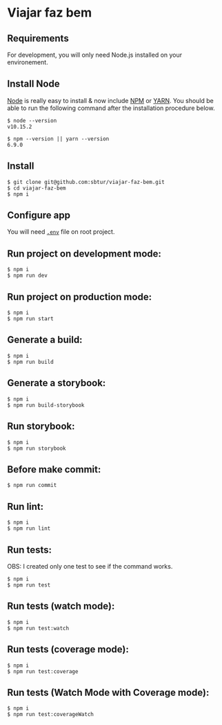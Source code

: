 # Viajar faz bem

## Requirements

For development, you will only need Node.js installed on your environement.

## Install Node

[Node](http://nodejs.org/) is really easy to install & now include [NPM](https://npmjs.org/) or [YARN](https://yarnpkg.com/pt-BR/).
You should be able to run the following command after the installation procedure
below.

    $ node --version
    v10.15.2

    $ npm --version || yarn --version
    6.9.0

## Install

    $ git clone git@github.com:sbtur/viajar-faz-bem.git
    $ cd viajar-faz-bem
    $ npm i

## Configure app

You will need [`.env`](https://drive.google.com/drive/u/0/folders/1sSLXqe4Go_hdBws89TuZ-m5xHWwVufGT) file on root project.

## Run project on development mode:

```
$ npm i
$ npm run dev
```

## Run project on production mode:

```
$ npm i
$ npm run start
```

## Generate a build:

```
$ npm i
$ npm run build
```

## Generate a storybook:

```
$ npm i
$ npm run build-storybook
```

## Run storybook:

```
$ npm i
$ npm run storybook
```

## Before make commit:

```
$ npm run commit
```

## Run lint:

```
$ npm i
$ npm run lint
```

## Run tests:

OBS: I created only one test to see if the command works.

```
$ npm i
$ npm run test
```

## Run tests (watch mode):

```
$ npm i
$ npm run test:watch
```

## Run tests (coverage mode):

```
$ npm i
$ npm run test:coverage
```

## Run tests (Watch Mode with Coverage mode):

```
$ npm i
$ npm run test:coverageWatch
```
